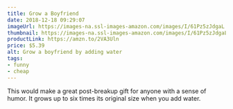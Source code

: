 ```yaml
---
title: Grow a Boyfriend
date: 2018-12-18 09:29:07
imageUrl: https://images-na.ssl-images-amazon.com/images/I/61Pz5zJdgaL._SY450_.jpg
thumbnail: https://images-na.ssl-images-amazon.com/images/I/61Pz5zJdgaL._SR600,315_.jpg
productLink: https://amzn.to/2VA3Uln
price: $5.39
alt: Grow a boyfriend by adding water
tags:
- funny
- cheap
---
```


This would make a great post-breakup gift for anyone with a sense of humor. It grows up to six times its original size when you add water.
